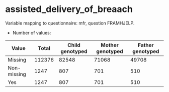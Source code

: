# assisted_delivery_of_breaach
Variable mapping to questionnaire: mfr, question FRAMHJELP.
- Number of values:

| Value | Total | Child genotyped | Mother genotyped | Father genotyped |
| ----- | ----- | --------------- | ---------------- | ---------------- |
| Missing | 112376 | 82548 | 71068 | 49708 |
| Non-missing | 1247 | 807 | 701 | 510 |
| Yes | 1247 | 807 | 701 |510 |




